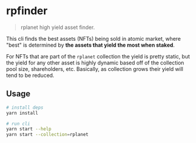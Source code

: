 # rpfinder

> rplanet high yield asset finder.

This cli finds the best assets (NFTs) being sold in atomic market,
where "best" is determined by **the assets that yield the most when staked**.

For NFTs that are part of the `rplanet` collection the yield is pretty static,
but the yield for any other asset is highly dynamic based off of the collection pool
size, shareholders, etc. Basically, as collection grows their yield will tend to be reduced.

## Usage

```bash
# install deps
yarn install

# run cli
yarn start --help
yarn start --collection=rplanet
```
